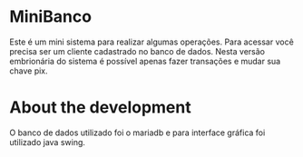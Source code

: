 # MiniBanco
Este é um mini sistema para realizar algumas operações. Para acessar você
precisa ser um cliente cadastrado no banco de dados. Nesta versão embrionária do sistema é possível apenas fazer transações e mudar sua chave pix.

# About the development
O banco de dados utilizado foi o mariadb e para interface gráfica foi utilizado java swing.
